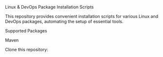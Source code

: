 Linux & DevOps Package Installation Scripts

This repository provides convenient installation scripts for various Linux and DevOps packages, automating the setup of essential tools.

Supported Packages

Maven

Clone this repository:
